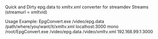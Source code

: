 Quick and Dirty epg.data to xmltv.xml converter for streamdev Streams (streamurl = xmltvid)


Usage Example:
        EpgConvert.exe /video/epg.data /path/where/you/want/it/xmltv.xml localhost:3000
        mono /root/EpgConvert.exe  /video/epg.data /video/xmltv.xml 192.168.99.1:3000

